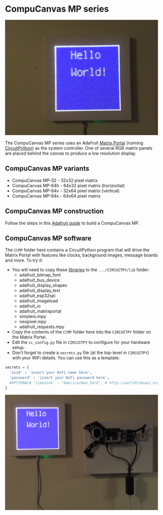 # CompuCanvas MP series

![CompuCanvasMP](images/CompuCanvasMP-1.jpg)

The CompuCanvas MP series uses an Adafruit [Matrix Portal](https://www.adafruit.com/product/4745) (running [CircuitPython](https://circuitpython.org/)) as the system controller.  One of several RGB matrix panels are placed behind the canvas to produce a low resolution display.

## CompuCanvas MP variants
* CompuCanvas MP-32 - 32x32 pixel matrix
* CompuCanvas MP-64h - 64x32 pixel matrix (horizontal)
* CompuCanvas MP-64v - 32x64 pixel matrix (vertical)
* CompuCanvas MP-64x - 64x64 pixel matrix

## CompuCanvas MP construction
Follow the steps in this [Adafruit guide](https://learn.adafruit.com/use-an-art-canvas-to-diffuse-RGB-matrix) to build a CompuCanvas MP.

## CompuCanvas MP software 
The `CCMP` folder here contains a CircuitPython program that will drive the Matrix Portal with features like clocks, background images, message boards and more. To try it:

* You will need to copy these [libraries](https://circuitpython.org/libraries) to the `.../CIRCUITPY/lib` folder:
  * adafruit_bitmap_font
  * adafruit_bus_device
  * adafruit_display_shapes
  * adafruit_display_text
  * adafruit_esp32spi
  * adafruit_imageload
  * adafruit_io
  * adafruit_matrixportal
  * simpleio.mpy
  * neopixel.mpy
  * adafruit_requests.mpy  
* Copy the contents of the `CCMP` folder here into the `CIRCUITPY` folder on the Matrix Portal.
* Edit the `cc_config.py` file in `CIRCUITPY` to configure for your hardware setup.
* Don't forget to create a `secrets.py` file (at the top-level in `CIRCUITPY`) with your WiFi details. You can use this as a template:

```python
secrets = {
  'ssid' : 'insert your WiFi name here',
  'password' : 'insert your WiFi password here',
  #OPTIONAL# 'timezone' : "America/New_York", # http://worldtimeapi.org/timezones
}
```

![CompuCanvasMP with (sleeping) friend](images/CompuCanvasMP-2.jpg)
